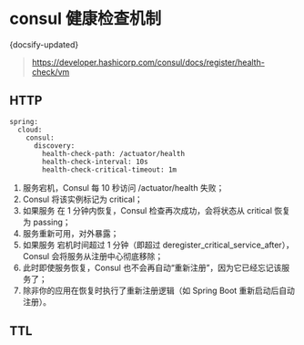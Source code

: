 # consul 健康检查机制
{docsify-updated}

> https://developer.hashicorp.com/consul/docs/register/health-check/vm


## HTTP
```
spring:
  cloud:
    consul:
      discovery:
        health-check-path: /actuator/health
        health-check-interval: 10s
        health-check-critical-timeout: 1m
```
1. 服务宕机，Consul 每 10 秒访问 /actuator/health 失败；
2. Consul 将该实例标记为 critical；
3. 如果服务 在 1 分钟内恢复，Consul 检查再次成功，会将状态从 critical 恢复为 passing；
4. 服务重新可用，对外暴露；
5. 如果服务 宕机时间超过 1 分钟（即超过 deregister_critical_service_after），Consul 会将服务从注册中心彻底移除；
6. 此时即使服务恢复，Consul 也不会再自动“重新注册”，因为它已经忘记该服务了；
7. 除非你的应用在恢复时执行了重新注册逻辑（如 Spring Boot 重新启动后自动注册）。

## TTL 